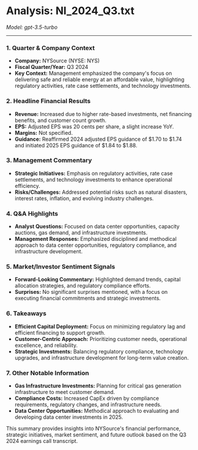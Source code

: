 # Analysis: NI_2024_Q3.txt

*Model: gpt-3.5-turbo*

---

### 1. Quarter & Company Context
- **Company:** NYSource (NYSE: NYS)
- **Fiscal Quarter/Year:** Q3 2024
- **Key Context:** Management emphasized the company's focus on delivering safe and reliable energy at an affordable value, highlighting regulatory activities, rate case settlements, and technology investments.

### 2. Headline Financial Results
- **Revenue:** Increased due to higher rate-based investments, net financing benefits, and customer count growth.
- **EPS:** Adjusted EPS was 20 cents per share, a slight increase YoY.
- **Margins:** Not specified.
- **Guidance:** Reaffirmed 2024 adjusted EPS guidance of $1.70 to $1.74 and initiated 2025 EPS guidance of $1.84 to $1.88.

### 3. Management Commentary
- **Strategic Initiatives:** Emphasis on regulatory activities, rate case settlements, and technology investments to enhance operational efficiency.
- **Risks/Challenges:** Addressed potential risks such as natural disasters, interest rates, inflation, and evolving industry challenges.

### 4. Q&A Highlights
- **Analyst Questions:** Focused on data center opportunities, capacity auctions, gas demand, and infrastructure investments.
- **Management Responses:** Emphasized disciplined and methodical approach to data center opportunities, regulatory compliance, and infrastructure development.

### 5. Market/Investor Sentiment Signals
- **Forward-Looking Commentary:** Highlighted demand trends, capital allocation strategies, and regulatory compliance efforts.
- **Surprises:** No significant surprises mentioned, with a focus on executing financial commitments and strategic investments.

### 6. Takeaways
- **Efficient Capital Deployment:** Focus on minimizing regulatory lag and efficient financing to support growth.
- **Customer-Centric Approach:** Prioritizing customer needs, operational excellence, and reliability.
- **Strategic Investments:** Balancing regulatory compliance, technology upgrades, and infrastructure development for long-term value creation.

### 7. Other Notable Information
- **Gas Infrastructure Investments:** Planning for critical gas generation infrastructure to meet customer demand.
- **Compliance Costs:** Increased CapEx driven by compliance requirements, regulatory changes, and infrastructure needs.
- **Data Center Opportunities:** Methodical approach to evaluating and developing data center investments in 2025.

This summary provides insights into NYSource's financial performance, strategic initiatives, market sentiment, and future outlook based on the Q3 2024 earnings call transcript.